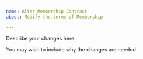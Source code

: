 ```yaml
---
name: Alter Membership Contract
about: Modify the terms of Membership

---
```


Describe your changes here

You may wish to include why the changes are needed.
